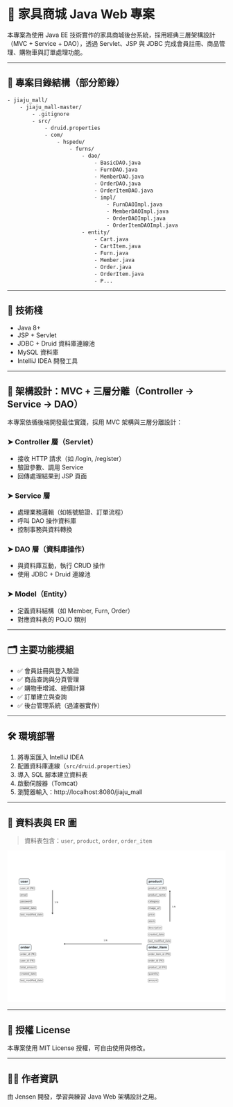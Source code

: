 # 🛒 家具商城 Java Web 專案

本專案為使用 Java EE 技術實作的家具商城後台系統，採用經典三層架構設計（MVC + Service + DAO），透過 Servlet、JSP 與 JDBC 完成會員註冊、商品管理、購物車與訂單處理功能。

---

## 🧱 專案目錄結構（部分節錄）

```
- jiaju_mall/
    - jiaju_mall-master/
        - .gitignore
        - src/
            - druid.properties
            - com/
                - hspedu/
                    - furns/
                        - dao/
                            - BasicDAO.java
                            - FurnDAO.java
                            - MemberDAO.java
                            - OrderDAO.java
                            - OrderItemDAO.java
                            - impl/
                                - FurnDAOImpl.java
                                - MemberDAOImpl.java
                                - OrderDAOImpl.java
                                - OrderItemDAOImpl.java
                        - entity/
                            - Cart.java
                            - CartItem.java
                            - Furn.java
                            - Member.java
                            - Order.java
                            - OrderItem.java
                            - P...
```

---

## 🔧 技術棧

- Java 8+
- JSP + Servlet
- JDBC + Druid 資料庫連線池
- MySQL 資料庫
- IntelliJ IDEA 開發工具

---

## 🧠 架構設計：MVC + 三層分離（Controller → Service → DAO）

本專案依循後端開發最佳實踐，採用 MVC 架構與三層分離設計：

### ➤ Controller 層（Servlet）

- 接收 HTTP 請求（如 /login, /register）
- 驗證參數、調用 Service
- 回傳處理結果到 JSP 頁面

### ➤ Service 層

- 處理業務邏輯（如帳號驗證、訂單流程）
- 呼叫 DAO 操作資料庫
- 控制事務與資料轉換

### ➤ DAO 層（資料庫操作）

- 與資料庫互動，執行 CRUD 操作
- 使用 JDBC + Druid 連線池

### ➤ Model（Entity）

- 定義資料結構（如 Member, Furn, Order）
- 對應資料表的 POJO 類別

---

## 🗂️ 主要功能模組

- ✅ 會員註冊與登入驗證
- ✅ 商品查詢與分頁管理
- ✅ 購物車增減、總價計算
- ✅ 訂單建立與查詢
- ✅ 後台管理系統（過濾器實作）

---

## 🛠️ 環境部署

1. 將專案匯入 IntelliJ IDEA
2. 配置資料庫連線（`src/druid.properties`）
3. 導入 SQL 腳本建立資料表
4. 啟動伺服器（Tomcat）
5. 瀏覽器輸入：http://localhost:8080/jiaju_mall

---

## 📘 資料表與 ER 圖

> 資料表包含：`user`, `product`, `order`, `order_item`

![ER Diagram](./springboot-er.png.png)

---

## 📜 授權 License

本專案使用 MIT License 授權，可自由使用與修改。

---

## 🙋‍♂️ 作者資訊

由 Jensen 開發，學習與練習 Java Web 架構設計之用。
